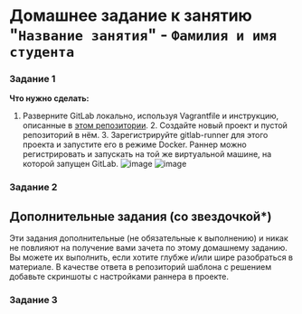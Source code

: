 # Домашнее задание к занятию "`Название занятия`" - `Фамилия и имя студента`


### Задание 1
**Что нужно сделать:** 
1. Разверните GitLab локально, используя Vagrantfile и инструкцию, описанные в [этом репозитории](https://github.com/netology-code/sdvps-materials/tree/main/gitlab). 2. Создайте новый 
проект и пустой репозиторий в нём. 3. Зарегистрируйте gitlab-runner для этого проекта и запустите его в режиме Docker. Раннер можно регистрировать и запускать на той же виртуальной машине, 
на которой запущен GitLab.
![image](https://user-images.githubusercontent.com/106932460/211937409-69b67932-5f0a-4cc3-a186-8b7ae9db4708.png) 
![image](https://user-images.githubusercontent.com/106932460/211937528-8ce6fd98-c39b-4b7e-bcc5-9473b0142d95.png)


### Задание 2


## Дополнительные задания (со звездочкой*)

Эти задания дополнительные (не обязательные к выполнению) и никак не повлияют на получение вами зачета по этому домашнему заданию. Вы можете их выполнить, если хотите глубже и/или шире 
разобраться в материале.
В качестве ответа в репозиторий шаблона с решением добавьте скриншоты с настройками раннера в проекте.
### Задание 3

